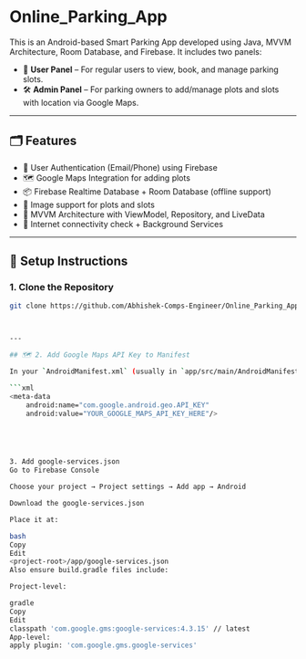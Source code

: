 # Online_Parking_App

This is an Android-based Smart Parking App developed using Java, MVVM Architecture, Room Database, and Firebase. It includes two panels:

- 👤 **User Panel** – For regular users to view, book, and manage parking slots.
- 🛠️ **Admin Panel** – For parking owners to add/manage plots and slots with location via Google Maps.

---

## 🗂 Features

- 🔐 User Authentication (Email/Phone) using Firebase
- 🗺️ Google Maps Integration for adding plots
- 📦 Firebase Realtime Database + Room Database (offline support)
- 📸 Image support for plots and slots
- 🧠 MVVM Architecture with ViewModel, Repository, and LiveData
- 📶 Internet connectivity check + Background Services

---

## 📲 Setup Instructions

### 1. Clone the Repository

```bash
git clone https://github.com/Abhishek-Comps-Engineer/Online_Parking_App.git



---

## 🗺️ 2. Add Google Maps API Key to Manifest

In your `AndroidManifest.xml` (usually in `app/src/main/AndroidManifest.xml`), add this line **within the `<application>` tag**:

```xml
<meta-data
    android:name="com.google.android.geo.API_KEY"
    android:value="YOUR_GOOGLE_MAPS_API_KEY_HERE"/>





3. Add google-services.json
Go to Firebase Console

Choose your project → Project settings → Add app → Android

Download the google-services.json

Place it at:

bash
Copy
Edit
<project-root>/app/google-services.json
Also ensure build.gradle files include:

Project-level:

gradle
Copy
Edit
classpath 'com.google.gms:google-services:4.3.15' // latest
App-level:
apply plugin: 'com.google.gms.google-services'
